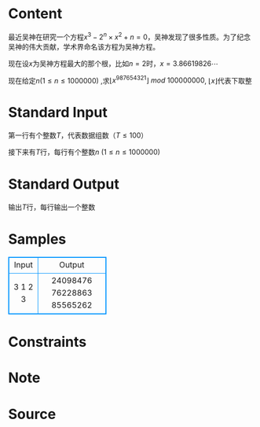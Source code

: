 
# Content

最近吴神在研究一个方程$x^3-2^n\times x^2+n=0$，吴神发现了很多性质。为了纪念吴神的伟大贡献，学术界命名该方程为吴神方程。

现在设$x$为吴神方程最大的那个根，比如$n=2$时，$x=3.86619826\cdots$
 
现在给定$n$($1\leq n\leq 1000000$) ,求$\left \lfloor x^{987654321} \right \rfloor\ mod\ 100000000$, $\left \lfloor x \right \rfloor$代表下取整

# Standard Input

第一行有个整数$T$，代表数据组数（$T\leq 100$）

接下来有$T$行，每行有个整数$n$ ($1\leq n\leq 1000000$)

# Standard Output

输出$T$行，每行输出一个整数

# Samples

<style>
        table,table tr th, table tr td { border:1px solid #0094ff; }
        table { width: 200px; min-height: 25px; line-height: 25px; text-align: center; border-collapse: collapse;}   
    </style>
<table>
	<tr>
		<td>Input</td>
		<td>Output</td>
	</tr>
<tr><td>3
1
2
3</td><td>24098476
76228863
85565262</td></tr></table>


# Constraints



# Note



# Source


